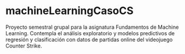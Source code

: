 # machineLearningCasoCS
Proyecto semestral grupal para la asignatura Fundamentos de Machine Learning.  Contempla el análisis exploratorio y modelos predictivos de regresión y clasificación con datos de partidas online del videojuego Counter Strike.
